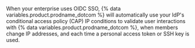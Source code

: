 When your enterprise uses OIDC SSO, {% data variables.product.prodname_dotcom %} will automatically use your IdP's conditional access policy (CAP) IP conditions to validate user interactions with {% data variables.product.prodname_dotcom %}, when members change IP addresses, and each time a personal access token or SSH key is used.